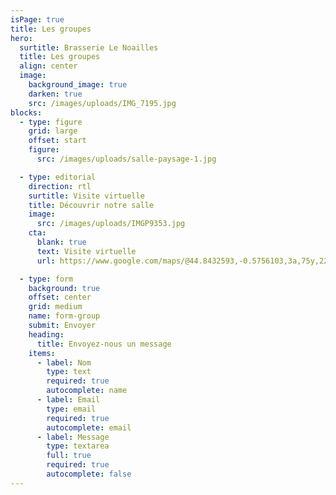 ```yaml
---
isPage: true
title: Les groupes
hero:
  surtitle: Brasserie Le Noailles
  title: Les groupes
  align: center
  image:
    background_image: true
    darken: true
    src: /images/uploads/IMG_7195.jpg
blocks:
  - type: figure
    grid: large
    offset: start
    figure:
      src: /images/uploads/salle-paysage-1.jpg

  - type: editorial
    direction: rtl
    surtitle: Visite virtuelle
    title: Découvrir notre salle
    image:
      src: /images/uploads/IMGP9353.jpg
    cta:
      blank: true
      text: Visite virtuelle
      url: https://www.google.com/maps/@44.8432593,-0.5756103,3a,75y,225h,90t/data=!3m8!1e1!3m6!1shbfmQZsDJ8wAAAQvOsqxqw!2e0!3e2!6s%2F%2Fgeo0.ggpht.com%2Fcbk%3Fpanoid%3DhbfmQZsDJ8wAAAQvOsqxqw%26output%3Dthumbnail%26cb_client%3Dmaps_sv.tactile.gps%26thumb%3D2%26w%3D203%26h%3D100%26yaw%3D225.31219%26pitch%3D0!7i13312!8i6656

  - type: form
    background: true
    offset: center
    grid: medium
    name: form-group
    submit: Envoyer
    heading:
      title: Envoyez-nous un message
    items:
      - label: Nom
        type: text
        required: true
        autocomplete: name
      - label: Email
        type: email
        required: true
        autocomplete: email
      - label: Message
        type: textarea
        full: true
        required: true
        autocomplete: false
---
```

